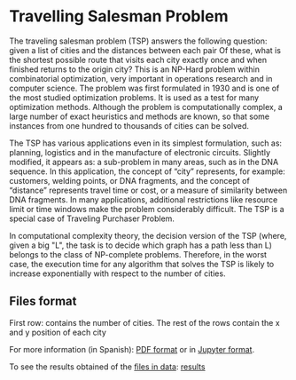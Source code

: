 # Travelling Salesman Problem
The traveling salesman problem (TSP) answers the following question: given a list of cities and the distances between each pair Of these, what is the shortest possible route that visits each city exactly once and when finished returns to the origin city? This is an NP-Hard problem within combinatorial optimization, very important in operations research and in computer science. The problem was first formulated in 1930 and is one of the most studied optimization problems. It is used as a test for many optimization methods. Although the problem is computationally complex, a large number of exact heuristics and methods are known, so that some instances from one hundred to thousands of cities can be solved.

The TSP has various applications even in its simplest formulation, such as: planning, logistics and in the manufacture of electronic circuits. Slightly modified, it appears as: a sub-problem in many areas, such as in the DNA sequence. In this application, the concept of “city” represents, for example: customers, welding points, or DNA fragments, and the concept of “distance” represents travel time or cost, or a measure of similarity between DNA fragments. In many applications, additional restrictions like resource limit or time windows make the problem considerably difficult. The TSP is a special case of Traveling Purchaser Problem.

In computational complexity theory, the decision version of the TSP (where, given a big "L", the task is to decide which graph has a path less than L) belongs to the class of NP-complete problems. Therefore, in the worst case, the execution time for any algorithm that solves the TSP is likely to increase exponentially with respect to the number of cities.

## Files format
First row: contains the number of cities.
The rest of the rows contain the x and y position of each city

For more information (in Spanish): [PDF format](https://github.com/Prashant-JT/TravellingSalesmanProblem/blob/master/tsp.pdf) or in [Jupyter format](https://github.com/Prashant-JT/TravellingSalesmanProblem/blob/master/tsp.ipynb).

To see the results obtained of the [files in data](https://github.com/Prashant-JT/TravellingSalesmanProblem/tree/master/TSP_Concorde/data): [results](https://github.com/Prashant-JT/TravellingSalesmanProblem/blob/master/results.csv)
